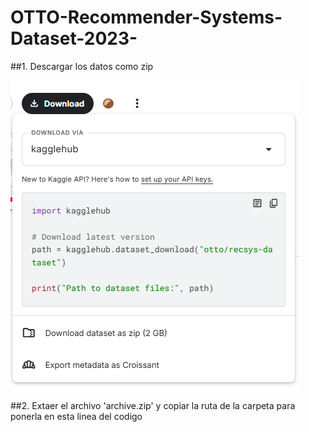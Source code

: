 # OTTO-Recommender-Systems-Dataset-2023-

##1. Descargar los datos como zip

![SVD Explicación](Screenshot%202025-05-11%20103037.png)

##2. Extaer el archivo 'archive.zip' y copiar la ruta de la carpeta para ponerla en esta linea del codigo

